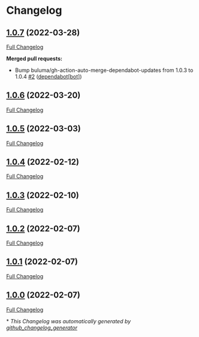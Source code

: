 # Changelog

## [1.0.7](https://github.com/buluma/ansible-role-zabbix_web/tree/1.0.7) (2022-03-28)

[Full Changelog](https://github.com/buluma/ansible-role-zabbix_web/compare/1.0.6...1.0.7)

**Merged pull requests:**

- Bump buluma/gh-action-auto-merge-dependabot-updates from 1.0.3 to 1.0.4 [\#2](https://github.com/buluma/ansible-role-zabbix_web/pull/2) ([dependabot[bot]](https://github.com/apps/dependabot))

## [1.0.6](https://github.com/buluma/ansible-role-zabbix_web/tree/1.0.6) (2022-03-20)

[Full Changelog](https://github.com/buluma/ansible-role-zabbix_web/compare/1.0.5...1.0.6)

## [1.0.5](https://github.com/buluma/ansible-role-zabbix_web/tree/1.0.5) (2022-03-03)

[Full Changelog](https://github.com/buluma/ansible-role-zabbix_web/compare/1.0.4...1.0.5)

## [1.0.4](https://github.com/buluma/ansible-role-zabbix_web/tree/1.0.4) (2022-02-12)

[Full Changelog](https://github.com/buluma/ansible-role-zabbix_web/compare/1.0.3...1.0.4)

## [1.0.3](https://github.com/buluma/ansible-role-zabbix_web/tree/1.0.3) (2022-02-10)

[Full Changelog](https://github.com/buluma/ansible-role-zabbix_web/compare/1.0.2...1.0.3)

## [1.0.2](https://github.com/buluma/ansible-role-zabbix_web/tree/1.0.2) (2022-02-07)

[Full Changelog](https://github.com/buluma/ansible-role-zabbix_web/compare/1.0.1...1.0.2)

## [1.0.1](https://github.com/buluma/ansible-role-zabbix_web/tree/1.0.1) (2022-02-07)

[Full Changelog](https://github.com/buluma/ansible-role-zabbix_web/compare/1.0.0...1.0.1)

## [1.0.0](https://github.com/buluma/ansible-role-zabbix_web/tree/1.0.0) (2022-02-07)

[Full Changelog](https://github.com/buluma/ansible-role-zabbix_web/compare/6f57573861ceb264143110f2c3021c2ed3c731da...1.0.0)



\* *This Changelog was automatically generated by [github_changelog_generator](https://github.com/github-changelog-generator/github-changelog-generator)*
